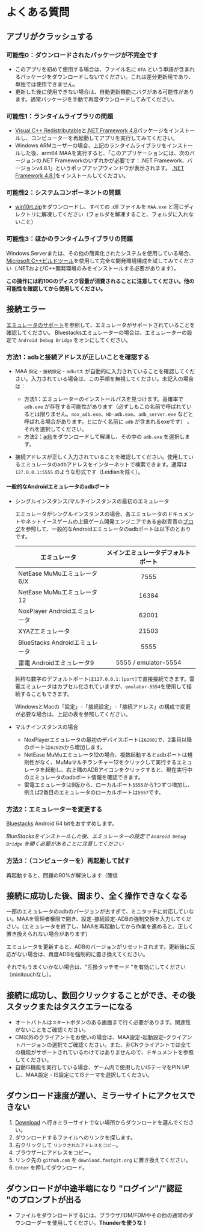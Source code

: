 # よくある質問

## アプリがクラッシュする

### 可能性0：ダウンロードされたパッケージが不完全です

- このアプリを初めて使用する場合は、ファイル名に `OTA` という単語が含まれるパッケージをダウンロードしないでください。これは差分更新用であり、単独では使用できません。
- 更新した後に使用できない場合は、自動更新機能にバグがある可能性があります。通常パッケージを手動で再度ダウンロードしてみてください。

### 可能性1：ランタイムライブラリの問題

- [Visual C++ Redistributable](https://docs.microsoft.com/ja-jp/cpp/windows/latest-supported-vc-redist?view=msvc-160#visual-studio-2015-2017-2019-and-2022)と[.NET Framework 4.8](https://dotnet.microsoft.com/ja-jp/download/dotnet-framework/net48)パッケージをインストールし、コンピューターを再起動してアプリを実行してみてください。
- Windows ARMユーザーの場合、上記のランタイムライブラリをインストールした後、arm64 MAAを実行すると、「このアプリケーションには、次のバージョンの.NET Frameworkのいずれかが必要です：.NET Framework、バージョンv4.8.1」というポップアップウィンドウが表示されます。 [.NET Framework 4.8.1](https://dotnet.microsoft.com/ja-jp/download/dotnet-framework/net481)をインストールしてください。

### 可能性2：システムコンポーネントの問題

- [win10rt.zip](https://ota.maa.plus/MaaAssistantArknights/api/binaries/win10rt.zip)をダウンロードし、すべての .dll ファイルを `MAA.exe` と同じディレクトリに解凍してください（フォルダを解凍すること、フォルダに入れないこと）

### 可能性3：ほかのランタイムライブラリの問題

Windows Serverまたは、その他の簡素化されたシステムを使用している場合、[Microsoft C++ビルドツール](https://visualstudio.microsoft.com/ja/visual-cpp-build-tools/)を使用して完全な開発環境構成を試してみてください（.NETおよびC++開発環境のみをインストールする必要があります）。<br>

**この操作には約10Gのディスク容量が消費されることに注意してください。他の可能性を確認してから使用してください。**

## 接続エラー

[エミュレータのサポート](1.3-エミュレータのサポート.md)を参照して、エミュレータがサポートされていることを確認してください。 Bluestacksエミュレーターの場合は、エミュレーターの設定で `Android Debug Bridge` をオンにしてください。

### 方法1：adbと接続アドレスが正しいことを確認する

- MAA `設定` - `接続設定` - `adbパス` が自動的に入力されていることを確認してください。入力されている場合は、この手順を無視してください。未記入の場合は：
  - 方法1：エミュレーターのインストールパスを見つけます。高確率で `adb.exe` が存在する可能性があります（必ずしもこの名前で呼ばれているとは限りません。`nox_adb.exe`、`HD-adb.exe`、`adb_server.exe` などと呼ばれる場合があります。とにかく名前に `adb` が含まれるexeです） 。それを選択してください。
  - 方法2：[adb](https://dl.google.com/android/repository/platform-tools-latest-windows.zip)をダウンロードして解凍し、その中の `adb.exe` を選択します。

- 接続アドレスが正しく入力されていることを確認してください。使用しているエミュレータのadbアドレスをインターネットで検索できます。通常は `127.0.0.1:5555` のような形式です（Leidianを除く）。

#### 一般的なAndroidエミュレータのadbポート

- シングルインスタンス/マルチインスタンスの最初のエミュレータ

  エミュレータがシングルインスタンスの場合、各エミュレータのドキュメントやネットイースゲームの上級ゲーム開発エンジニアである@赵青青の[ブログ](https://www.cnblogs.com/zhaoqingqing/p/15238464.html)を参照して、一般的なAndroidエミュレータのadbポートは以下のとおりです。

    |エミュレータ|メインエミュレータデフォルトポート|
    |-|:-:|
    |NetEase MuMuエミュレータ6/X|7555|
    |NetEase MuMuエミュレータ12|16384|
    |NoxPlayer Androidエミュレータ|62001|
    |XYAZエミュレータ|21503|
    |BlueStacks Androidエミュレータ|5555|
    |雷電 Androidエミュレータ9|5555 / emulator-5554|

    純粋な数字のデフォルトポートは`127.0.0.1:[port]`で直接接続できます。雷電エミュレータはカプセル化されていますが、`emulator-5554`を使用して接続することもできます。

    WindowsとMacの「設定」-「接続設定」-「接続アドレス」の構成で変更が必要な場合は、上記の表を参照してください。

- マルチインスタンスの場合

  - NoxPlayerエミュレータの最初のデバイスポートは`62001`で、2番目以降のポートは`62025`から増加します。
  - NetEase MuMuエミュレータ12の場合、複数起動するとadbポートは規則性がなく、MuMuマルチランチャー12をクリックして実行するエミュレータを起動し、右上隅のADBアイコンをクリックすると、現在実行中のエミュレータのadbポート情報を確認できます。
  - 雷電エミュレータは9版から、ローカルポート`5555`から1つずつ増加し、例えば2番目のエミュレータのローカルポートは`5557`です。

### 方法2：エミュレーターを変更する

[Bluestacks](https://www.bluestacks.com/download.html) Android 64 bitをおすすめします。<br>

_BlueStacksをインストールした後、エミュレーターの設定で `Android Debug Bridge` を開く必要があることに注意してください_

### 方法3：（コンピューターを）再起動して試す

再起動すると、問題の90%が解決します（確信

## 接続に成功した後、固まり、全く操作できなくなる

一部のエミュレータのadbのバージョンが古すぎて、ミニタッチに対応していない。MAAを管理者権限で開き、設定-接続設定-ADBの強制交換を入力してください。(エミュレータを終了し、MAAを再起動してから作業を進めると、正しく置き換えられない場合があります）

エミュレータを更新すると、ADBのバージョンがリセットされます。更新後に反応がない場合は、再度ADBを強制的に置き換えてください。

それでもうまくいかない場合は、"互換タッチモード "を有効にしてください（minitouchなし）。

## 接続に成功し、数回クリックすることができ、その後スタックまたはタスクエラーになる

- オートバトルは`スタート`ボタンのある画面まで行く必要があります。関連性がないことをご確認ください。
- CN以外のクライアントをお使いの場合は、MAA設定-起動設定-クライアントバージョンの選択でご確認ください。また、非CNクライアントでは全ての機能がサポートされているわけではありませんので、ドキュメントを参照してください。
- 自動IS機能を実行している場合、ゲーム内で使用したいISテーマをPIN UPし、MAA設定 - IS設定にてISテーマを選択してください。

## ダウンロード速度が遅い、ミラーサイトにアクセスできない

1. [Download](../../README.md#Download) へ行きミラーサイトでない場所からダウンロードを選んでください。
2. ダウンロードするファイルへのリンクを探します。
3. 右クリックして `リンクされたアドレスをコピー`。
4. ブラウザーにアドレスをコピー。
5. リンク先の `github.com` を `download.fastgit.org` に置き換えてください。
6. `Enter` を押してダウンロード。

## ダウンロードが中途半端になり "ログイン"/"認証 "のプロンプトが出る

- ファイルをダウンロードするには、ブラウザ/IDM/FDMやその他の通常のダウンローダーを使用してください。**Thunderを使うな！**
